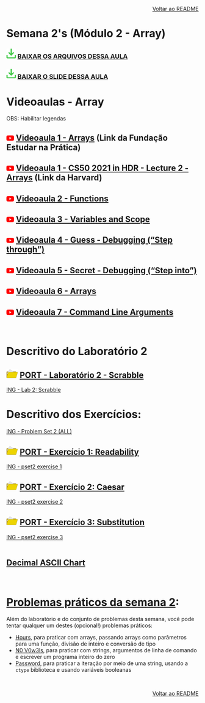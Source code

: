 <p align="right">
   <a href="https://patyfil.github.io/cs50-cc50-harvard/">Voltar ao README</a>
</p>

# Semana 2's (Módulo 2 - Array)  

### <img src="assets/baixar.svg" width=25 /> [BAIXAR OS ARQUIVOS DESSA AULA](./assets/ArquivosZips/semana2/src2.zip)  
### <img src="assets/baixar.svg" width=25 /> [BAIXAR O SLIDE DESSA AULA](./assets/slides/2-Array.pdf)  


# Videoaulas - Array  

<p>OBS: Habilitar legendas</p>

## <img src="assets/youtube.svg" width=20 /> [Videoaula 1 - Arrays](https://www.youtube.com/watch?v=yvAVgpKW6tY) (Link da Fundação Estudar na Prática)  

## <img src="assets/youtube.svg" width=20 /> [Videoaula 1 - CS50 2021 in HDR - Lecture 2 - Arrays](https://www.youtube.com/watch?v=v_luodP_mfE) (Link da Harvard)  

## <img src="assets/youtube.svg" width=20 /> [Videoaula 2 - Functions](https://www.youtube.com/watch?v=n1glFqt3g38&t=5s)  

## <img src="assets/youtube.svg" width=20 /> [Videoaula 3 - Variables and Scope](https://www.youtube.com/watch?v=GiFbdVGjF9I)  

## <img src="assets/youtube.svg" width=20 /> [Videoaula 4 - Guess - Debugging (“Step through”)](https://www.youtube.com/watch?v=---HbbANxDQ)  

## <img src="assets/youtube.svg" width=20 /> [Videoaula 5 - Secret - Debugging (“Step into”)](https://www.youtube.com/watch?v=tk3cl8hyfqM)  

## <img src="assets/youtube.svg" width=20 /> [Videoaula 6 - Arrays](https://www.youtube.com/watch?v=K1yC1xshF40)  

## <img src="assets/youtube.svg" width=20 /> [Videoaula 7 - Command Line Arguments](https://www.youtube.com/watch?v=AI6Ccfno6Pk)  

&nbsp;

# Descritivo do Laboratório 2

## <img src="assets/folderOpen2.svg" width=30 /> [PORT - Laboratório 2 - Scrabble](https://patyfil.github.io/cs50-cc50-harvard/semana2/scrabble)  
[ING - Lab 2: Scrabble](https://cs50.harvard.edu/x/2023/labs/2/) 


# Descritivo dos Exercícios: 
[ING - Problem Set 2 (ALL)](https://cs50.harvard.edu/x/2023/psets/2/)  

## <img src="assets/folderOpen2.svg" width=30 /> [PORT - Exercício 1: Readability](https://patyfil.github.io/cs50-cc50-harvard/semana2/readability)  
[ING - pset2 exercise 1](https://cs50.harvard.edu/x/2023/psets/2/readability/)  

## <img src="assets/folderOpen2.svg" width=30 /> [PORT - Exercício 2: Caesar](https://patyfil.github.io/cs50-cc50-harvard/semana2/caesar)  
[ING - pset2 exercise 2](https://cs50.harvard.edu/x/2023/psets/2/caesar/)  

## <img src="assets/folderOpen2.svg" width=30 /> [PORT - Exercício 3: Substitution](https://patyfil.github.io/cs50-cc50-harvard/semana2/substitution)  
[ING - pset2 exercise 3](https://cs50.harvard.edu/x/2023/psets/2/substitution/)  
<br>

## [Decimal ASCII Chart](https://asciichart.com/)

&nbsp;

# [Problemas práticos da semana 2](https://cs50.harvard.edu/x/2023/problems/2/):  

Além do laboratório e do conjunto de problemas desta semana, você pode tentar qualquer um destes (opcional!) problemas práticos:

* [Hours](https://cs50.harvard.edu/x/2023/problems/2/hours/), para praticar com arrays, passando arrays como parâmetros para uma função, divisão de inteiro e conversão de tipo  
* [N0 V0w3ls](https://cs50.harvard.edu/x/2023/problems/2/no-vowels/), para praticar com strings, argumentos de linha de comando e escrever um programa inteiro do zero  
* [Password](https://cs50.harvard.edu/x/2023/problems/2/password/), para praticar a iteração por meio de uma string, usando a `ctype` biblioteca e usando variáveis ​​booleanas  

&nbsp;

<p align="right">
   <a href="https://patyfil.github.io/cs50-cc50-harvard/">Voltar ao README</a>
</p>